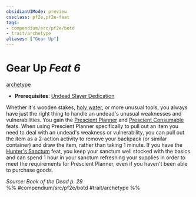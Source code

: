 ```yaml
---
obsidianUIMode: preview
cssclass: pf2e,pf2e-feat
tags:
- compendium/src/pf2e/botd
- trait/archetype
aliases: ["Gear Up"]
---
```

# Gear Up  *Feat 6*  
[archetype](../../rules/traits/archetype.md)  

- **Prerequisites**: [Undead Slayer Dedication](undead-slayer-dedication-botd.md)

Whether it's wooden stakes, [holy water](../equipment/items/holy-water.md), or more unusual tools, you always have just the right thing to handle an undead's unusual weaknesses and vulnerabilities. You gain the [Prescient Planner](prescient-planner-apg.md) and [Prescient Consumable](prescient-consumable-apg.md) feats. When using Prescient Planner specifically to pull out an item you need to deal with an undead's weakness or vulnerability, you can pull out the item as a 2-action activity to remove your backpack (or similar container) and draw the item, rather than taking 1 minute. If you have the [Hunter's Sanctum](hunters-sanctum-botd.md) feat, you keep your sanctum well stocked with the basics and can spend 1 hour in your sanctum refreshing your supplies in order to meet the requirements for Prescient Planner, even if you haven't been able to purchase goods.

*Source: Book of the Dead p. 29*  
%% #compendium/src/pf2e/botd #trait/archetype %%